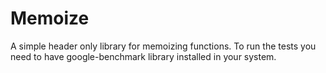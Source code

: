 # Memoize

A simple header only library for memoizing functions.
To run the tests you need to have google-benchmark library
installed in your system.
